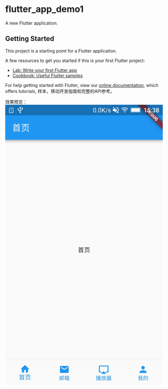 # flutter_app_demo1

A new Flutter application.

## Getting Started

This project is a starting point for a Flutter application.

A few resources to get you started if this is your first Flutter project:

- [Lab: Write your first Flutter app](https://flutter.io/docs/get-started/codelab)
- [Cookbook: Useful Flutter samples](https://flutter.io/docs/cookbook)

For help getting started with Flutter, view our 
[online documentation](https://flutter.io/docs), which offers tutorials, 
样本，移动开发指南和完整的API参考。

效果预览：
![image](https://github.com/BBNO/flutter_bottom_navigation/blob/master/底部导航栏.jpg) 
